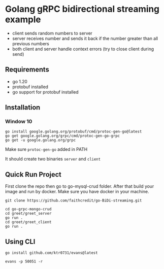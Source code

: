 # Golang gRPC bidirectional streaming example

- client sends random numbers to server
- server receives number and sends it back if the number greater than all previous numbers
- both client and server handle context errors (try to close client during send)

## Requirements

- go 1.20
- protobuf installed
- go support for protobuf installed

## Installation

### Window 10

```
go install google.golang.org/protobuf/cmd/protoc-gen-go@latest
go get google.golang.org/grpc/cmd/protoc-gen-go-grpc
go get -u google.golang.org/grpc
```

Make sure ```protoc-gen-go``` added in PATH

It should create two binaries `server` and `client`

## Quick Run Project
First clone the repo then go to go-mysql-crud folder. After that build your image and run by docker. Make sure you have docker in your machine. 

```
git clone https://github.com/faithcredit/go-BiDi-streaming.git

cd go-grpc-mongo-crud
cd greet/greet_server
go run .
cd greet/greet_client
go run .
```
## Using CLI

```
go install github.com/ktr0731/evans@latest

evans -p 50051 -r
```
